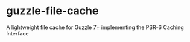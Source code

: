 # guzzle-file-cache
A lightweight file cache for Guzzle 7+ implementing the PSR-6 Caching Interface

